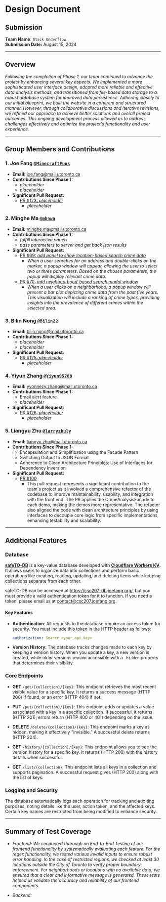 # Design Document

## Submission

**Team Name:** `Stack Underflow`  
**Submission Date:** August 15, 2024

---

## Overview

*Following the completion of Phase 1, our team continued to advance the project by enhancing several key aspects. We implemented a more sophisticated user interface design, adopted more reliable and effective data analysis methods, and transitioned from file-based data storage to a robust database system for improved data persistence. 
Adhering closely to our initial blueprint, we built the website in a coherent and structured manner. However, through collaborative discussions and iterative revisions, we refined our approach to achieve better solutions and overall project outcomes. This ongoing development process allowed us to address challenges effectively and optimize the project's functionality and user experience.*

---

## Group Members and Contributions

### 1. Joe Fang [`@MinecraftFuns`](https://github.com/MinecraftFuns)

- **Email:** <joe.fang@mail.utoronto.ca>
- **Contributions Since Phase 1:**
  - *placeholder*
  - *placeholder*
- **Significant Pull Request:**
  - [PR #123: *placeholder*](https://github.com/MinecraftFuns/project/pull/123)
    - *placeholder*

### 2. Minghe Ma [`@mhnwa`](https://github.com/mhnwa)

- **Email:** <minghe.ma@mail.utoronto.ca>
- **Contributions Since Phase 1:**
  - *fulfill interactive panels*
  - *pass parameters to server and get back json results*
- **Significant Pull Request:**
  - [PR #69: *add panel to show location-based search crime data*](https://github.com/CSC207-2024/safeTO/pull/69)
    - *When a user searches for an address and double-clicks on the marker, a popup window will appear, allowing the user to select two or three parameters. Based on the chosen parameters, the popup will display relevant crime data.*
  - [PR #70: *add neighbourhood-based search modal window*](https://github.com/CSC207-2024/safeTO/pull/70)
    - *When a user clicks on a neighborhood, a popup window will present a bar plot depicting crime data from the past five years. This visualization will include a ranking of crime types, providing insights into the prevalence of different crimes within the selected area.*

### 3. Bilin Nong [`@Bilin22`](https://github.com/Bilin22)

- **Email:** <bilin.nong@mail.utoronto.ca>
- **Contributions Since Phase 1:**
  - *placeholder*
  - *placeholder*
- **Significant Pull Request:**
  - [PR #125: *placeholder*](https://github.com/Bilin22/project/pull/125)
    - *placeholder*

### 4. Yiyun Zhang [`@Yiyun95788`](https://github.com/Yiyun95788)

- **Email:** <yvonnezy.zhang@mail.utoronto.ca>
- **Contributions Since Phase 1:**
  - Email alert feature
  - *placeholder*
- **Significant Pull Request:**
  - [PR #126: *placeholder*](https://github.com/Yiyun95788/project/pull/126)
    - *placeholder*

### 5. Liangyu Zhu [`@larryzhuly`](https://github.com/larryzhuly)

- **Email:** <liangyu.zhu@mail.utoronto.ca>
- **Contributions Since Phase 1:**
  - Encapsulation and Simplification using the Facade Pattern
  - Switching Output to JSON Format
  - Adherence to Clean Architecture Principles: Use of Interfaces for Dependency Inversion
- **Significant Pull Request:**
  - [PR #100](https://github.com/larryzhuly/project/pull/100)
    - This pull request represents a significant contribution to the team's project as it involved a comprehensive refactor of the codebase to improve maintainability, usability, and integration with the front end. The PR applies the CrimeAnalysisFacade  to each demo, making the demos more representative. The refactor also aligned the code with clean architecture principles by using interfaces to decouple core logic from specific implementations, enhancing testability and scalability.


---

## Additional Features

### Database

[**safeTO-DB**](database/README.md) is a key-value database developed with [**Cloudflare Workers KV**](https://developers.cloudflare.com/kv/). It allows users to organize data into collections and perform basic operations like creating, reading, updating, and deleting items while keeping collections separate from each other.

safeTO-DB can be accessed at <https://csc207-db.joefang.org/>, but you must provide a valid authentication token for it to function. If you need a token, please email us at <contact@csc207.joefang.org>.

#### Key Features

- **Authentication**: All requests to the database require an access token for security. You must include this token in the HTTP header as follows:

  ```yaml
  authorization: Bearer <your_api_key>
  ```

- **Version History**: The database tracks changes made to each key by keeping a version history. When you update a key, a new version is created, while older versions remain accessible with a `_hidden` property that determines their visibility.

### Core Endpoints

- **GET** `/get/{collection}/{key}`: This endpoint retrieves the most recent visible value for a specific key. It returns a success message (HTTP 200) if found, or an error (HTTP 404) if not.

- **PUT** `/put/{collection}/{key}`: This endpoint adds or updates a value associated with a key in a specific collection. If successful, it returns (HTTP 201); errors return (HTTP 400 or 401) depending on the issue.

- **DELETE** `/delete/{collection}/{key}`: This endpoint marks a key as hidden, making it effectively "invisible." A successful delete returns (HTTP 204).

- **GET** `/history/{collection}/{key}`: This endpoint allows you to see the version history for a specific key. It returns (HTTP 200) with the history details when successful.

- **GET** `/list/{collection}`: This endpoint lists all keys in a collection and supports pagination. A successful request gives (HTTP 200) along with the list of keys.

### Logging and Security

The database automatically logs each operation for tracking and auditing purposes, noting details like the user, action taken, and the affected keys. Certain key names are restricted from being modified to enhance security.

---

## Summary of Test Coverage

- *Frontend: We conducted thorough an End-to-End Testing of our frontend functionality by systematically evaluating each feature. For the regex functionality, we tested various invalid inputs to ensure robust error handling. In the case of restricted regions, we checked at least 30 locations outside the City of Toronto to verify proper boundary enforcement. For neighborhoods or locations with no available data, we ensured that a clear and informative message is generated. These tests helped us validate the accuracy and reliability of our frontend components.*


- *Backend:*
